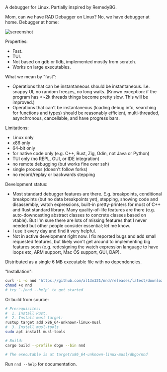A debugger for Linux. Partially inspired by RemedyBG.

Mom, can we have RAD Debugger on Linux?
No, we have debugger at home.
Debugger at home:

![screenshot](https://github.com/user-attachments/assets/e0b03f1e-c1d1-4e38-a992-2ace7321bb75)

Properties:
 * Fast.
 * TUI.
 * Not based on gdb or lldb, implemented mostly from scratch.
 * Works on large executables.

What we mean by "fast":
 * Operations that can be instantaneous should be instantaneous. I.e. snappy UI, no random freezes, no long waits.
   (Known exception: if the program has >~2k threads things become pretty slow. This will be improved.)
 * Operations that can't be instantaneous (loading debug info, searching for functions and types) should be reasonably efficient, multi-threaded, asynchronous, cancellable, and have progress bars.

Limitations:
 * Linux only
 * x86 only
 * 64-bit only
 * for native code only (e.g. C++, Rust, Zig, Odin, not Java or Python)
 * TUI only (no REPL, GUI, or IDE integration)
 * no remote debugging (but works fine over ssh)
 * single process (doesn't follow forks)
 * no record/replay or backwards stepping

Development status:
 * Most standard debugger features are there. E.g. breakpoints, conditional breakpoints (but no data breakpoints yet), stepping, showing code and disassembly, watch expressions, built-in pretty-printers for most of C++ and Rust standard library. Many quality-of-life features are there (e.g. auto-downcasting abstract classes to concrete classes based on vtable). But I'm sure there are lots of missing features that I never needed but other people consider essential; let me know.
 * I use it every day and find it very helpful.
 * Not in active development right now. I fix reported bugs and add small requested features, but likely won't get around to implementing big features soon (e.g. redesigning the watch expression language to have loops etc, ARM support, Mac OS support, GUI, DAP).

Distributed as a single 6 MB executable file with no dependencies.

"Installation":
```bash
curl -L -o nnd 'https://github.com/al13n321/nnd/releases/latest/download/nnd'
chmod +x nnd
# try `./nnd --help` to get started
```

Or build from source:
```bash
# Prerequisites:
#  1. Install Rust.
#  2. Install musl target:
rustup target add x86_64-unknown-linux-musl
#  3. Install musl-tools
sudo apt install musl-tools

# Build:
cargo build --profile dbgo --bin nnd

# The executable is at target/x86_64-unknown-linux-musl/dbgo/nnd
```

Run `nnd --help` for documentation.
